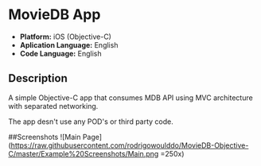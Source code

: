 # MovieDB App

* **Platform:** iOS (Objective-C)
* **Aplication Language:** English
* **Code Language:** English

## Description
A simple Objective-C app that consumes MDB API using MVC architecture with separated networking.

The app desn't use any POD's or third party code.

##Screenshots
![Main Page](https://raw.githubusercontent.com/rodrigowoulddo/MovieDB-Objective-C/master/Example%20Screenshots/Main.png =250x)


